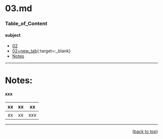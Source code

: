 <a name="topage"></a>

# 03.md

### Table_of_Content

#### subject
* [02](02.md)
* [02+new_tab](02.md){:target=:_blank}
* [Notes](#Notes)


----

# Notes:

#### xxx
| xx | xx | xx | 
| :-: | :-: |  :-: | 
| xx | xx | xxx  |

----

<p align="right">(<a href="#topage">back to top</a>)</p>
<br/>
<br/>
